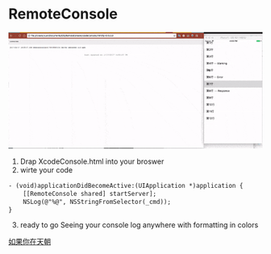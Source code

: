 # RemoteConsole
![](https://github.com/Arbalest313/gitRecord/blob/master/RemoteConsole/RemoteConsole.gif?raw=true)

1. Drap XcodeConsole.html into your broswer
2. wirte your code
```objc
- (void)applicationDidBecomeActive:(UIApplication *)application {
    [[RemoteConsole shared] startServer];
    NSLog(@"%@", NSStringFromSelector(_cmd));
}
```
3. ready to go
Seeing your console log anywhere with formatting in colors

[如果你在天朝](http://hyyy.me/2017/01/16/RemoteConsole/)
